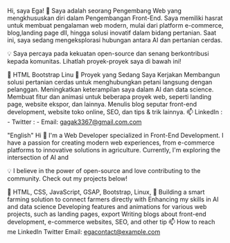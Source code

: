 Hi, saya Ega!
🌱 Saya adalah seorang Pengembang Web yang mengkhususkan diri dalam Pengembangan Front-End. Saya memiliki hasrat untuk membuat pengalaman web modern, mulai dari platform e-commerce, blog,landing page dll, hingga solusi inovatif dalam bidang pertanian. Saat ini, saya sedang mengeksplorasi hubungan antara AI dan pertanian cerdas.

💡 Saya percaya pada kekuatan open-source dan senang berkontribusi kepada komunitas. Lihatlah proyek-proyek saya di bawah ini!

🔧
HTML
Bootstrap
Linu
🌱 Proyek yang Sedang Saya Kerjakan
Membangun solusi pertanian cerdas untuk menghubungkan petani langsung dengan pelanggan.
Meningkatkan keterampilan saya dalam AI dan data science.
Membuat fitur dan animasi untuk beberapa proyek web, seperti landing page, website ekspor, dan lainnya.
Menulis blog seputar front-end development, website toko online, SEO, dan tips & trik lainnya.
📫
LinkedIn : -
Twitter : -
Email: gagak3367@gmail.com.com

"English"
Hi
🌱 I'm a Web Developer specialized in Front-End Development. I have a passion for creating modern web experiences, from e-commerce platforms to innovative solutions in agriculture. Currently, I'm exploring the intersection of AI and

💡 I believe in the power of open-source and love contributing to the community. Check out my projects below!

🔧
HTML, CSS, JavaScript, GSAP,
Bootstrap,
Linux,
🌱
Building a smart farming solution to connect farmers directly with
Enhancing my skills in AI and data science
Developing features and animations for various web projects, such as landing pages, export
Writing blogs about front-end development, e-commerce websites, SEO, and other tip
📫 How to reach me
LinkedIn
Twitter
Email: egacontact@example.com
